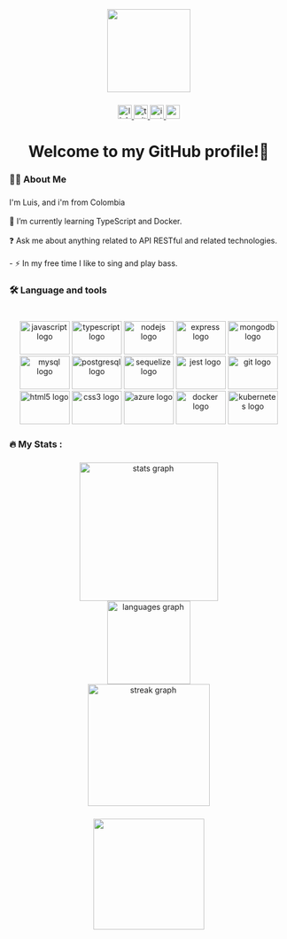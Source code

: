 <div align="center">
  <img height="150" src="https://i.postimg.cc/MKqvpFJv/Fondo-linkedin.png"  />
</div>

###

<div align="center">
  <a href="https://www.linkedin.com/in/JallerDev/" target="_blank">
    <img src="https://img.shields.io/static/v1?message=LinkedIn&logo=linkedin&label=&color=0077B5&logoColor=white&labelColor=&style=for-the-badge" height="25" alt="linkedin logo"  />
  </a>
  <a href="https://twitter.com/JallerDev" target="_blank">
    <img src="https://img.shields.io/static/v1?message=Twitter&logo=twitter&label=&color=1DA1F2&logoColor=white&labelColor=&style=for-the-badge" height="25" alt="twitter logo"  />
  </a>
  <a href="https://www.instagram.com/jallerangel/" target="_blank">
    <img src="https://img.shields.io/static/v1?message=Instagram&logo=instagram&label=&color=E4405F&logoColor=white&labelColor=&style=for-the-badge" height="25" alt="instagram logo"  />
  </a>
  <a href="jallerangel06@gmail.com" target="_blank">
    <img src="https://img.shields.io/static/v1?message=Gmail&logo=gmail&label=&color=D14836&logoColor=white&labelColor=&style=for-the-badge" height="25" alt="gmail logo"  />
  </a>
</div>

###

<h1 align="center">Welcome to my GitHub profile!👋</h1>

###

<h3 align="left">👩‍💻  About Me</h3>

###

<p align="left">I'm Luis, and i'm from Colombia<br><br>🔭 I’m currently learning TypeScript and Docker.  <br><br>❓ Ask me about anything related to API RESTful and related technologies.  <br>  <br>- ⚡ In my free time I like to sing and play bass.</p>

###

<h3 align="left">🛠 Language and tools</h3>

###

<br clear="both">

<div align="center">
  <img src="https://cdn.jsdelivr.net/gh/devicons/devicon/icons/javascript/javascript-original.svg" height="60" width="90" alt="javascript logo"  />
  <img src="https://cdn.jsdelivr.net/gh/devicons/devicon/icons/typescript/typescript-original.svg" height="60" width="90" alt="typescript logo"  />
  <img src="https://cdn.jsdelivr.net/gh/devicons/devicon/icons/nodejs/nodejs-original.svg" height="60" width="90" alt="nodejs logo"  />
  <img src="https://cdn.jsdelivr.net/gh/devicons/devicon/icons/express/express-original.svg" height="60" width="90" alt="express logo"  />
  <img src="https://cdn.jsdelivr.net/gh/devicons/devicon/icons/mongodb/mongodb-original.svg" height="60" width="90" alt="mongodb logo"  />
  <img src="https://cdn.jsdelivr.net/gh/devicons/devicon/icons/mysql/mysql-original.svg" height="60" width="90" alt="mysql logo"  />
  <img src="https://cdn.jsdelivr.net/gh/devicons/devicon/icons/postgresql/postgresql-original.svg" height="60" width="90" alt="postgresql logo"  />
  <img src="https://cdn.jsdelivr.net/gh/devicons/devicon/icons/sequelize/sequelize-original.svg" height="60" width="90" alt="sequelize logo"  />
  <img src="https://cdn.jsdelivr.net/gh/devicons/devicon/icons/jest/jest-plain.svg" height="60" width="90" alt="jest logo"  />
  <img src="https://cdn.jsdelivr.net/gh/devicons/devicon/icons/git/git-original.svg" height="60" width="90" alt="git logo"  />
  <img src="https://cdn.jsdelivr.net/gh/devicons/devicon/icons/html5/html5-original.svg" height="60" width="90" alt="html5 logo"  />
  <img src="https://cdn.jsdelivr.net/gh/devicons/devicon/icons/css3/css3-original.svg" height="60" width="90" alt="css3 logo"  />
  <img src="https://cdn.jsdelivr.net/gh/devicons/devicon/icons/azure/azure-original.svg" height="60" width="90" alt="azure logo"  />
  <img src="https://cdn.jsdelivr.net/gh/devicons/devicon/icons/docker/docker-original.svg" height="60" width="90" alt="docker logo"  />
  <img src="https://cdn.jsdelivr.net/gh/devicons/devicon/icons/kubernetes/kubernetes-plain.svg" height="60" width="90" alt="kubernetes logo"  />
</div>

###

<h3 align="left">🔥   My Stats :</h3>

###

<div align="center">
  <img src="https://github-readme-stats.vercel.app/api?username=jallerangel&hide_title=false&hide_rank=false&show_icons=true&include_all_commits=true&count_private=true&disable_animations=false&theme=algolia&locale=en&hide_border=false&order=1" height="250" alt="stats graph" /> <br>
  <img src="https://github-readme-stats.vercel.app/api/top-langs?username=jallerangel&locale=en&hide_title=false&layout=compact&card_width=320&langs_count=5&theme=algolia&hide_border=false&order=2" height="150" alt="languages graph" /> <br>
  <img src="https://streak-stats.demolab.com?user=jallerangel&locale=en&mode=weekly&theme=algolia&hide_border=false&border_radius=5&date_format=M j[, Y]&order=3" height="220" alt="streak graph"  />
</div>

###

<div align="center">
  <img height="200" src="https://i.gifer.com/UXdv.gif"  />
</div>

###
